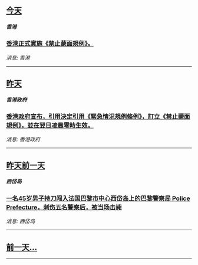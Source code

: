 

## [今天](/news/2019/10/5/index.md)

##### 香港
### [ 香港正式實施《禁止蒙面規例》。](/news/2019/10/5/香港正式實施-禁止蒙面規例.md)
_消息: 香港_

---

## [昨天](/news/2019/10/4/index.md)

##### 香港政府
### [ 香港政府宣布，引用決定引用《緊急情況規例條例》，訂立《禁止蒙面規例》，並在翌日凌晨零時生效。](/news/2019/10/4/香港政府宣布-引用決定引用-緊急情況規例條例-訂立-禁止蒙面規例-並在翌日凌晨零時生效.md)
_消息: 香港政府_

---

## [昨天前一天](/news/2019/10/3/index.md)

##### 西岱岛
### [一名45岁男子持刀闯入法国巴黎市中心西岱岛上的巴黎警察局 Police Prefecture，刺伤五名警察后，被当场击毙 ](/news/2019/10/3/一名45岁男子持刀闯入法国巴黎市中心西岱岛上的巴黎警察局-Police-Prefecture-刺伤五名警察后-被当场击毙.md)
_消息: 西岱岛_

---

## [前一天...](/news/2019/10/2/index.md)

---

